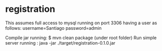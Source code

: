 # registration
This assumes full access to mysql running on port 3306 having a user as follows:
username=Santiago
password=admin

Compile jar running: $ mvn clean package (under root folder)
Run simple server running :  java -jar ./target/registration-0.1.0.jar